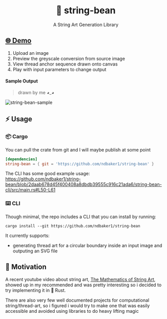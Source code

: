 <p align="center">
	<h1 align="center">🧵 string-bean</h1>
</p>
<p align="center">A String Art Generation Library</p>

## [🌐 Demo](https://ndbaker1.github.io/string-bean/)

1. Upload an image
2. Preview the greyscale conversion from source image
3. View thread anchor sequence drawn onto canvas
4. Play with input parameters to change output

#### Sample Output
> drawn by me ◕_◕ 

![string-bean-sample](https://github.com/ndbaker1/string-bean/assets/48701178/1eb4b052-7ed6-4d74-a211-e6052b08fa71)

## ⚡ Usage

### 📦 Cargo

You can pull the crate from git and I will maybe publish at some point

```toml
[dependencies]
string-bean = { git = 'https://github.com/ndbaker1/string-bean' }
```

The CLI has some good example usage: https://github.com/ndbaker1/string-bean/blob/2daab678d45f400408a8dbdb39555c916c21ada6/string-bean-cli/src/main.rs#L50-L61
### ⌨️ CLI

Though minimal, the repo includes a CLI that you can install by running:

```shell
cargo install --git https://github.com/ndbaker1/string-bean
```

It currently supports:
* generating thread art for a circular boundary inside an input image and outputing an SVG file

## 🤔 Motivation

A recent youtube video about string art, [The Mathematics of String Art](https://youtu.be/WGccIFf6MF8), showed up in my recommended and was pretty interesting so i decided to try implementing it in 🦀 Rust.  

There are also very few well documented projects for computational string/thread-art, so i figured i would try to make one that was easily accessible and avoided using libraries to do heavy lifting magic

